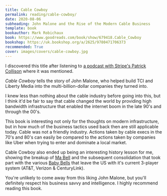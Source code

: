 ```yaml
---
title: Cable Cowboy
permalink: reading/cable-cowboy/
date: 2020-08-06
subheading: John Malone and the Rise of the Modern Cable Business
template: book
bookauthor: Mark Robichaux
book: https://www.goodreads.com/book/show/679418.Cable_Cowboy
bookshop: https://uk.bookshop.org/a/2625/9780471706373
recommended: True
cover: images/covers/cable-cowboy.jpg
---
```


I discovered this title after listening to [a podcast with Stripe's Patrick Collison](https://www.stitcher.com/podcast/invest-like-the-best/e/71161348) where it was mentioned.

*Cable Cowboy* tells the story of John Malone, who helped build TCI and Liberty Media into the multi-billion-dollar companies they turned into.

I knew less than nothing about the cable industry before going into this, but I think it'd be fair to say that cable changed the world by providing high bandwidth infrastructure that enabled the internet boom in the late 90's and through the 00's.

This book is interesting not only for the thoughts on modern infrastructure, but in how much of the business tactics used back then are still applicable today. Cable was not a friendly industry. Actions taken by cable execs in the 70's and 80's can easily be compared to the actions taken by companies like Uber when trying to enter and dominate a local market.

Cable Cowboy also ended up being an interesting history lesson for me, showing the breakup of [Ma Bell](https://en.wikipedia.org/wiki/Breakup_of_the_Bell_System) and the subsequent consolidation that took part with the various [Baby Bells](https://en.wikipedia.org/wiki/Regional_Bell_Operating_Company) that leave the US with it's current 3-player system (AT&T, Verizon & CenturyLink).

You're unlikely to come away from this liking John Malone, but you'll definitely respect his business savvy and intelligence. I highly recommend reading this book.